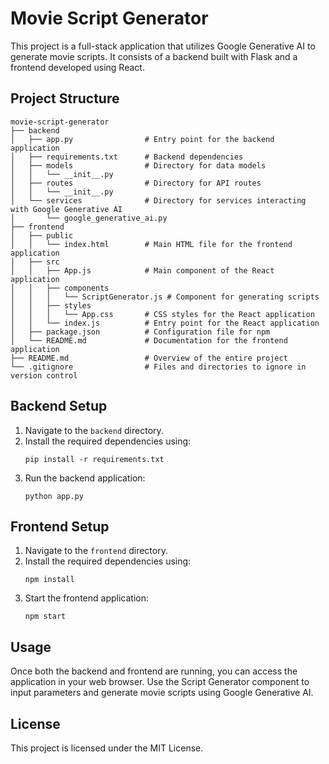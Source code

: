# Movie Script Generator

This project is a full-stack application that utilizes Google Generative AI to generate movie scripts. It consists of a backend built with Flask and a frontend developed using React.

## Project Structure

```
movie-script-generator
├── backend
│   ├── app.py                # Entry point for the backend application
│   ├── requirements.txt      # Backend dependencies
│   ├── models                # Directory for data models
│   │   └── __init__.py
│   ├── routes                # Directory for API routes
│   │   └── __init__.py
│   └── services              # Directory for services interacting with Google Generative AI
│       └── google_generative_ai.py
├── frontend
│   ├── public
│   │   └── index.html        # Main HTML file for the frontend application
│   ├── src
│   │   ├── App.js            # Main component of the React application
│   │   ├── components
│   │   │   └── ScriptGenerator.js # Component for generating scripts
│   │   ├── styles
│   │   │   └── App.css       # CSS styles for the React application
│   │   └── index.js          # Entry point for the React application
│   ├── package.json          # Configuration file for npm
│   └── README.md             # Documentation for the frontend application
├── README.md                 # Overview of the entire project
└── .gitignore                # Files and directories to ignore in version control
```

## Backend Setup

1. Navigate to the `backend` directory.
2. Install the required dependencies using:
   ```
   pip install -r requirements.txt
   ```
3. Run the backend application:
   ```
   python app.py
   ```

## Frontend Setup

1. Navigate to the `frontend` directory.
2. Install the required dependencies using:
   ```
   npm install
   ```
3. Start the frontend application:
   ```
   npm start
   ```

## Usage

Once both the backend and frontend are running, you can access the application in your web browser. Use the Script Generator component to input parameters and generate movie scripts using Google Generative AI.

## License

This project is licensed under the MIT License.
